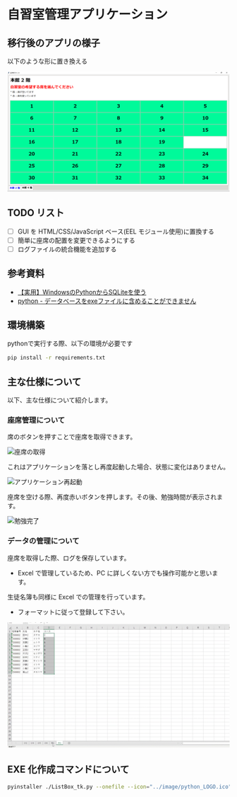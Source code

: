 # 自習室管理アプリケーション

## 移行後のアプリの様子

以下のような形に置き換える

![移行後の様子](./image/image01.png)

## TODO リスト

* [ ] GUI を HTML/CSS/JavaScript ベース(EEL モジュール使用)に置換する
* [ ] 簡単に座席の配置を変更できるようにする
* [ ] ログファイルの統合機能を追加する

## 参考資料

* [【実用】WindowsのPythonからSQLiteを使う](https://resanaplaza.com/2021/06/22/%E3%80%90%E5%AE%9F%E7%94%A8%E3%80%91windows%E3%81%AEpython%E3%81%8B%E3%82%89sqlite%E3%82%92%E4%BD%BF%E3%81%86/)
* [python - データベースをexeファイルに含めることができません](https://tutorialmore.com/questions-1575746.htm)

## 環境構築

pythonで実行する際、以下の環境が必要です

```sh
pip install -r requirements.txt
```

## 主な仕様について

以下、主な仕様について紹介します。

### 座席管理について

席のボタンを押すことで座席を取得できます。

![座席の取得](./gif/座席管理1.gif)

これはアプリケーションを落とし再度起動した場合、状態に変化はありません。

![アプリケーション再起動](./gif/座席管理2.gif)

座席を空ける際、再度赤いボタンを押します。その後、勉強時間が表示されます。

![勉強完了](./gif/座席管理4.gif)

### データの管理について

座席を取得した際、ログを保存しています。

* Excel で管理しているため、PC に詳しくない方でも操作可能かと思います。

生徒名簿も同様に Excel での管理を行っています。

* フォーマットに従って登録して下さい。

![生徒名簿の管理](./gif/座席管理3.gif)

## EXE 化作成コマンドについて

```bash
pyinstaller ./ListBox_tk.py --onefile --icon="../image/python_LOGO.ico" --noconsole --name="SeatManage" --hidden-import="openpyxl,pkg_resources.py2_warn,importlib"
```
